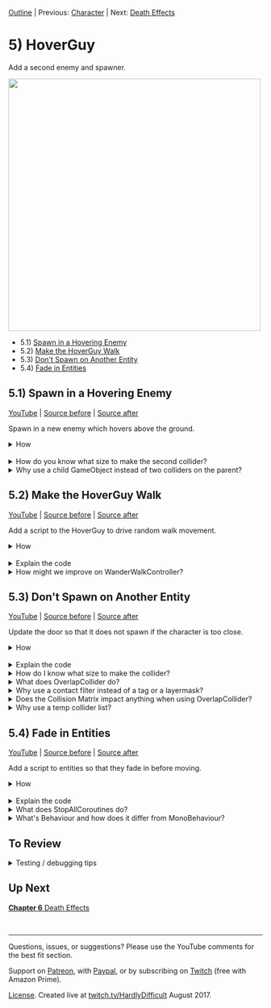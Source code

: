 [Outline](README.md) | Previous: [Character](C4.md) | Next: [Death Effects](C6.md)

# 5) HoverGuy

Add a second enemy and spawner.

<img src=https://i.imgur.com/amweFIN.gif width=500px>

 - 5.1) [Spawn in a Hovering Enemy](#51-spawn-in-a-hovering-enemy)
 - 5.2) [Make the HoverGuy Walk](#52-make-the-hoverguy-walk)
 - 5.3) [Don't Spawn on Another Entity](#53-dont-spawn-on-another-entity)
 - 5.4) [Fade in Entities](#54-fade-in-entities)

## 5.1) Spawn in a Hovering Enemy

[YouTube]() | [Source before](https://github.com/hardlydifficult/2DUnityTutorial/archive/78517829d5603648eabeafb10eb441912f5db194.zip) | [Source after](https://github.com/hardlydifficult/2DUnityTutorial/archive/HoverGuySpawn.zip)

Spawn in a new enemy which hovers above the ground.

<details><summary>How</summary>

**Create the HoverGuy**:

 - Select **flyMan_fly**, **_jump**, and **_stand** and drag them into the Scene, creating Assets/Animations/**HoverGuyWalk**.
   - Order in Layer: 1
 - Add the sprite to a parent GameObject named "HoverGuy":
   - Layer: Enemy
   - Add a **Rigidbody2D**:
     - Freeze the Z rotation.
   - Add a **CapsuleCollider2D**:
     - Adjust the size to fit the sprite's body.

<img src="https://i.imgur.com/d1lxoEj.png" width=150px />

<br>**Make HoverGuy float**:

 - Create a Layer for "Feet".
 - Update the Physics 2D collision matrix:
   - Disable Feet / Enemy.
   - Disable Feet / Feet.
 - Add an empty GameObject named "Feet" as a child under the HoverGuy.
   - Layer: Feet
   - Add a **CircleCollider2D**
     - Radius: .1
     - Position it a little below the sprite.

<img src="https://i.imgur.com/BPohw5V.png" width=150px />

 - Create a prefab Assets/Prefabs/**HoverGuy** and delete the GameObject.

<br>**Add a spawner**:

- Drag in each of the door sprites one at a time.  We are using **doorOpen_mid** and **_top**.
   - Order in Layer: -20
 - Add them to a parent named "Door":
   - Scale up the size of the Door to (1.5, 1.5, 1.5).
   - Move the door to the bottom left of the level.
     - Position its Y so that the midpoint of the Door approximately aligns with the midpoint of the HoverGuy (at the height we would want it to spawn).

<img src="https://i.imgur.com/EjVJkZ4.gif" width=300px />

 - Move the sprite for the top into position, then vertex snap the bottom.

<img src="https://i.imgur.com/SF57oFs.gif" width=150px />

 - Select the Door and add **Spawner**:
   - Thing to spawn: HoverGuy

<br>**Test**:

 - A HoverGuy should spawn in instantly.  It'll stand there above the ground kicking its feet, but not moving.  HoverGuys will continue to spawn on top of each other.

<hr></details><br>
<details><summary>How do you know what size to make the second collider?</summary>

It does not matter much.  This second collider's only purpose is to ensure that the HoverGuy hovers above the ground.  So in a sense, we only need a single pixel to represent the correct Y position for Unity physics to use, represented by the bottom of this circle collider.

By default, Unity physics uses discrete collisions instead of continuous.

 - Discrete means that each FixedUpdate, collisions are considered for the object's current position.
 - Continuous means that each FixedUpdate, collisions consider the entire path the object has taken since the last FixedUpdate.

Discrete is the default because it is more performant.  However, Discrete is also less accurate.

When a collider is too small, collisions may be missed entirely as the object changes from a little above to a little below an obstacle. For example, this is a common problem when shooting - bullets may start to travel through walls instead of hitting them.

The collider may also be too large, causing our HoverGuy to continue standing on a platform when he should have fallen off the edge.

<hr></details>
<details><summary>Why use a child GameObject instead of two colliders on the parent?</summary>

You could opt to do this using just one GameObject instead.

The second collider we added is configured to collide with platforms, but not with the character or other entities. This allows it to prop up the HoverGuy, making it hover above the ground.

We don't want the 'feet' to collide with the character, because later in the tutorial we will be adding ladders. While the HoverGuy is on a ladder, the character can walk underneath. If the feet could hit the character, he may die unexpectedly.

We are using a child GameObject for the HoverGuy's feet in order to simplify future components.  Specifically, we will be creating a FloorDetector that will need to know which collider represents the bottom of the object.

<hr></details>

## 5.2) Make the HoverGuy Walk

[YouTube]() | [Source before](https://github.com/hardlydifficult/2DUnityTutorial/archive/HoverGuySpawn.zip) | [Source after](https://github.com/hardlydifficult/2DUnityTutorial/archive/HoverGuyWalk.zip)

Add a script to the HoverGuy to drive random walk movement.

<details><summary>How</summary>

**Create WanderWalkController**:

 - Create script Code/Movement/**[WanderWalkController](https://github.com/hardlydifficult/2DUnityTutorial/blob/HoverGuyWalk/Assets/Code/Movement/WanderWalkController.cs)**:

```csharp
using System.Collections;
using UnityEngine;

[RequireComponent(typeof(WalkMovement))]
public class WanderWalkController : MonoBehaviour
{
  [SerializeField]
  float timeBeforeFirstWander = 10;

  [SerializeField]
  float minTimeBetweenReconsideringDirection = 1;

  [SerializeField]
  float maxTimeBetweenReconsideringDirection = 10;

  WalkMovement walkMovement;

  protected void Awake()
  {
    walkMovement = GetComponent<WalkMovement>();
  }

  protected void Start()
  {
    StartCoroutine(Wander());
  }

  IEnumerator Wander()
  {
    walkMovement.desiredWalkDirection = 1;

    if(timeBeforeFirstWander > 0)
    {
      float timeToSleep = timeBeforeFirstWander + GetRandomTimeToSleep();
      yield return new WaitForSeconds(timeToSleep);
    }

    while(true)
    {
      SelectARandomWalkDirection();
      float timeToSleep = GetRandomTimeToSleep();
      yield return new WaitForSeconds(timeToSleep);
    }
  }

  void SelectARandomWalkDirection()
  {
    walkMovement.desiredWalkDirection
      = UnityEngine.Random.value <= .5f ? 1 : -1;
  }

  float GetRandomTimeToSleep()
  {
    return UnityEngine.Random.Range(
      minTimeBetweenReconsideringDirection,
      maxTimeBetweenReconsideringDirection);
  }
}
```

<br>**Configure HoverGuy**:

 - Add **WanderWalkController** to the HoverGuy (it should automatically add WalkMovement as well).

<br>**Test**:

 - The HoverGuys should start to walk right when they spawn, then a few seconds later begin periodically choosing a random direction.
   - Note that at the moment, HoverGuys will walk right off the screen.  This will be addressed soon.

<hr></details><br>
<details><summary>Explain the code</summary>

using clauses at the top of a file brings APIs into scope. Used for:

- System.Collections.IEnumerator
- UnityEngine.Debug
- UnityEngine.MonoBehaviour
- UnityEngine.RequireComponentAttribute
- UnityEngine.SerializeFieldAttribute
- UnityEngine.WaitForSeconds

```csharp
using System.Collections;
using UnityEngine;
```

This is a Unity-specific attribute which informs the editor that this script requires a WalkMovement component on the GameObject.

```csharp
[RequireComponent(typeof(WalkMovement))]
```

We inherit from MonoBehaviour, which allows this script to be added as a component on a GameObject.

public is optional here. Used for consistency.

```csharp
public class WanderWalkController : MonoBehaviour
{
```

This is a Unity-specific attribute that exposes a field in the Inspector, allowing you to configure it for the object.

```csharp
  [SerializeField]
```

This defines how long to walk right before possibly switching directions.  The default value here can be changed in the Inspector.

```csharp
  float timeBeforeFirstWander = 10;
```

After the initial timeBeforeFirstWander, this script will select a random direction and then wait a random amount of time. These values may be changed in the Inspector, allowing you to modify how frequently objects might turn.

```csharp
  [SerializeField]
  float minTimeBetweenReconsideringDirection = 1;

  [SerializeField]
  float maxTimeBetweenReconsideringDirection = 10;
```

This is a reference to the WalkMovement component on this GameObject, cached here for performance.

```csharp
  WalkMovement walkMovement;
```

Awake is a Unity event which is called once for a component when it's first added to a Scene.

protected is optional here. Used for consistency.

```csharp
  protected void Awake()
  {
```

Here we get a reference to the WalkMovement component on this GameObject.

```csharp
    walkMovement = GetComponent<WalkMovement>();
  }
```

protected is optional here. Used for consistency.

Start is a Unity event which is called once for a component, the first time it is enabled.

```csharp
  protected void Start()
  {
```

This starts the coroutine below, which will run until this GameObject is destroyed or deactivated.

```csharp
    StartCoroutine(Wander());
  }
```

This is the coroutine which periodically changes walk direction.

```csharp
  IEnumerator Wander()
  {
```

Here we start by walking right for a period of time before considering a random direction.  We do this because it's a simple way to support the level design we are using.  To skip the initial direction entirely, you can set the timeBeforeFirstWander to 0.

You may want to extend this script to have a configurable initial direction.

```csharp
    walkMovement.desiredWalkDirection = 1;
```

If timeBeforeFirstWander is 0, we would rather move right into the loop, selecting a random starting direction.

```csharp
    if(timeBeforeFirstWander > 0)
    {
```

Here we calculate how long to wait before selecting the first random direction.  We are using the configure timeBeforeFirstWander plus a random additional time in order to ensure the first turn HoverGuys take is not predicable.

```csharp
      float timeToSleep = timeBeforeFirstWander + GetRandomTimeToSleep();
```

Here we pause this coroutine for the time calculated above, and then proceed into the loop below.

```csharp
      yield return new WaitForSeconds(timeToSleep);
    }
```

We loop forever. The only way to stop this is to stop the coroutine, either by calling an API to stop it or by destroying or disabling this GameObject.

```csharp
    while(true)
    {
```

Here we call our helper method below to consider changing directions.

```csharp
      SelectARandomWalkDirection();
```

This calculates how long to pause before considering changing directions again.

```csharp
      float timeToSleep = GetRandomTimeToSleep();
```

Here we pause this coroutine for the time calculated above, and then loop to consider changing directions again.

```csharp
      yield return new WaitForSeconds(timeToSleep);
    }
  }
```

This is a helper method for selecting a direction to walk.

```csharp
  void SelectARandomWalkDirection()
  {
```

Here we get a random number between 0 and 1.  If it's less than or equal to .5, go right otherwise go left.

We make the request to the WalkMovement component which will then move our GameObject.

```csharp
    walkMovement.desiredWalkDirection
      = UnityEngine.Random.value <= .5f ? 1 : -1;
  }
```

This is a helper method for selecting a random time to wait between direction selection attempt.

```csharp
  float GetRandomTimeToSleep()
  {
```

This returns a random number greater than or equal to minTime and less than or equal to maxTime specified in the Inspector.

```csharp
    return UnityEngine.Random.Range(
      minTimeBetweenReconsideringDirection,
      maxTimeBetweenReconsideringDirection);
  }
}
```

</details>
<details><summary>How might we improve on WanderWalkController?</summary>

WanderWalkController is a controller to drive the WalkMovement component, similar to how the PlayerController does.

The PlayerController reads input from the keyboard (or controller) and feeds that to WalkMovement.  WanderWalkController uses RNG to effectively do the same, simulating holding the right or left button.

WanderWalkController will always request movement either left or right.  It starts by going right for a period of time and then chooses directions randomly.

You could extend this logic to have the HoverGuy occasionally stand in the same place for a moment before continuing on or to speed him up, like the PlayerController does, instead of simply setting desiredWalkDirection to 1 or -1.

<hr></details>


## 5.3) Don't Spawn on Another Entity

[YouTube]() | [Source before](https://github.com/hardlydifficult/2DUnityTutorial/archive/HoverGuyWalk.zip) | [Source after](https://github.com/hardlydifficult/2DUnityTutorial/archive/HoverGuyDontSpawn.zip)

Update the door so that it does not spawn if the character is too close.

<details><summary>How</summary>

**Add a trigger**:

 - Select the Door:
   - Add a **BoxCollider2D**:
     - Check Is Trigger.
     - Size it to cover the entrance area.

<img src="https://i.imgur.com/Jq4rU93.png" width=300px />

<br>**Update Spawner**:

 - Update Code/Controllers/**[Spawner](https://github.com/hardlydifficult/2DUnityTutorial/blob/HoverGuyDontSpawn/Assets/Code/Controllers/Spawner.cs)**:

<details><summary>Existing code</summary>

```csharp
using System.Collections;
using UnityEngine;

public class Spawner : MonoBehaviour
{
  [SerializeField]
  GameObject thingToSpawn;

  [SerializeField]
  float minTimeBetweenSpawns = .5f;

  [SerializeField]
  float maxTimeBetweenSpawns = 10;
```

<hr></details>

```csharp
  [SerializeField]
  ContactFilter2D contactFilter;

  Collider2D safeZoneCollider;

  static readonly Collider2D[] tempColliderList = new Collider2D[1];

  protected void Awake()
  {
    safeZoneCollider = GetComponent<Collider2D>();
  }
```

<details><summary>Existing code</summary>

```csharp
  protected void Start()
  {
    StartCoroutine(SpawnEnemiesCoroutine());
  }

  IEnumerator SpawnEnemiesCoroutine()
  {
    while(true)
    {
```

<hr></details>

```csharp
      if(safeZoneCollider == null
        || safeZoneCollider.OverlapCollider(
          contactFilter, tempColliderList) == 0)
      {
```

<details><summary>Existing code</summary>

```csharp
        Instantiate(
          thingToSpawn,
          transform.position,
          Quaternion.identity);
```

<hr></details>

```csharp
      }
```

<details><summary>Existing code</summary>

```csharp
      float sleepTime = UnityEngine.Random.Range(
        minTimeBetweenSpawns,
        maxTimeBetweenSpawns);
      yield return new WaitForSeconds(sleepTime);
    }
  }
}
```

<hr></details>

<br>**Configure Character**:

 - Create a Layer for "Character".
 - Update the Physics 2D collision matrix:
   - Disable Character / Feet.
 - Change the Character GameObject to Layer Character.

<br>**Configure EvilCloud**:

 - Select the EvilCloud, and under the Spawner component:
   - Check Use Layer Mask
   - Layer Mask: Character and Enemy

<img src="https://i.imgur.com/9oHr63R.png" width=300px />

<br>**Test**:

 - Move the Character to the door and then hit play.  While you stand there, no HoverGuy should spawn.  Walk away and spawn should resume.
 - If there is a HoverGuy or SpikeBall in the entrance area, spawning should pause until it leaves.

<hr></details><br>
<details><summary>Explain the code</summary>

This is a Unity-specific attribute that exposes a field in the Inspector, allowing you to configure it for the object.

```csharp
  [SerializeField]
```

This defines a filter for which object types to include when checking if the area is clear.  Set in the Inspector.

```csharp
  ContactFilter2D contactFilter;
```

This is a reference to the collider on this GameObject, cached here for performance.

```csharp
  Collider2D safeZoneCollider;
```

This is a list to use when calling OverlapCollider.  Here so that we can reuse the array each time, improving performance.

It is static readonly since we only need one, which can be shared across objects and the array itself will never change.

The array is length one, because we only ever need to know about the first result.

```csharp
  static readonly Collider2D[] tempColliderList = new Collider2D[1];
```

Awake is a Unity event which is called once for a component when it's first added to a Scene.

protected is optional here. Used for consistency.

```csharp
  protected void Awake()
  {
```

Here we get a reference to the collider on this GameObject.

```csharp
    safeZoneCollider = GetComponent<Collider2D>();
  }
```

If we have a collider, check if there is an entity in the area which should block spawn.  We use OverlapCollider with a filter and then check the number of results found.

We do not need any information from the tempColliderList.  However, this list is used to define the max number of results Unity should return.  We have size 1 as all we want to know is if there are 0 or more entities in the area.

```csharp
      if(safeZoneCollider == null
        || safeZoneCollider.OverlapCollider(
          contactFilter, tempColliderList) == 0)
```

</details>
<details><summary>How do I know what size to make the collider?</summary>

The collider we added defines the area to check for the character before allowing a spawn to happen.  We make this large enough to cover the entire entrance area so that there is never a HoverGuy that spawns in and instantly kills the character, leaving the player feeling cheated.

<hr></details>
<details><summary>What does OverlapCollider do?</summary>

In script, we check for entities in area by using OverlapCollider.  This is an on-demand way to check for colliders.  The contact filter filters results so that only entities are considered, and not get interrupted by a nearby platform.

We could have chosen to use OnTriggerEnter and OnTriggerExit instead; however, this approach was chosen both because it's simple and works well for this use case, and because it exposes us to multiple different techniques during this tutorial.

<hr></details>
<details><summary>Why use a contact filter instead of a tag or a layermask?</summary>

You could, but it may change how we interact with Unity here.  OverlapCollider answers our question of whether the character is in the area, and it accepts a ContactFilter2D.

ContactFilter2D may be used to filter results on various dimensions when making calls such as OverlapCollider.  LayerMask is the only one we are interested in here.

<hr></details>
<details><summary>Does the Collision Matrix impact anything when using OverlapCollider?</summary>

No.  The collision matrix as defined under the Physics 2D settings only impacts the real-time collisions from Unity.  Calls such as OverlapCollider do not assume the same restrictions that may have been applied in the collision matrix.  This provides a lot of flexibility for different mechanics.

If you do want to use the same LayerMask as defined in the collision matrix, you can ask Unity for that with the following:

```csharp
LayerMask myLayerMask = Physics2D.GetLayerCollisionMask(gameObject.layer);
```

<hr></details>
<details><summary>Why use a temp collider list?</summary>

For performance reasons, the OverlapCollider method from Unity takes an array and then adds data to it, as opposed to returning an array with the data requested (as they do for calls such as GetComponents).  They do this because calls like this may occur frequently, and the overhead of creating a new array each time may become a bottleneck.

We create the array once and then pass the same one every time we make the call to OverlapCollider.

For this component, we don't actually need the data itself.  We only want to know if any objects overlap or not.  For this reason, we never read anything from the tempColliderList; we only consider the number of results (the return value for that method).

Unity also uses the array we pass in to define the max number of results it should discover.  That is why our temp array has a length of 1 and not 0.

<hr></details>


## 5.4) Fade in Entities

[YouTube]() | [Source before](https://github.com/hardlydifficult/2DUnityTutorial/archive/HoverGuyDontSpawn.zip) | [Source after](https://github.com/hardlydifficult/2DUnityTutorial/archive/HoverGuyFade.zip)

Add a script to entities so that they fade in before moving.

<details><summary>How</summary>

**Create FadeInThenEnable**:

 - Create script Code/Effects/**[FadeInThenEnable](https://github.com/hardlydifficult/2DUnityTutorial/blob/HoverGuyFade/Assets/Code/Effects/FadeInThenEnable.cs)**:

```csharp
using System.Collections;
using UnityEngine;

public class FadeInThenEnable : MonoBehaviour
{
  [SerializeField]
  float timeTillEnabled = 3;

  [SerializeField]
  Behaviour[] componentsToEnable;

  protected void OnEnable()
  {
    StartCoroutine(FadeIn());
  }

  protected void OnDisable()
  {
    StopAllCoroutines();
  }

  IEnumerator FadeIn()
  {
    SpriteRenderer[] spriteList
      = gameObject.GetComponentsInChildren<SpriteRenderer>();

    float timePassed = 0;
    while(timePassed < timeTillEnabled)
    {
      float percentComplete = timePassed / timeTillEnabled;
      SetAlpha(spriteList, percentComplete * percentComplete);

      yield return null;

      timePassed += Time.deltaTime;
    }

    SetAlpha(spriteList, 1);

    for(int i = 0; i < componentsToEnable.Length; i++)
    {
      Behaviour component = componentsToEnable[i];
      component.enabled = true;
    }
  }

  void SetAlpha(
    SpriteRenderer[] spriteList,
    float alpha)
  {
    for(int i = 0; i < spriteList.Length; i++)
    {
      SpriteRenderer sprite = spriteList[i];
      Color originalColor = sprite.color;
      sprite.color = new Color(
        originalColor.r,
        originalColor.g,
        originalColor.b,
        alpha);
    }
  }
}
```

<br>**Configure Character**:

 - Select the Character and disable the PlayerController component.

<img src="https://i.imgur.com/Z0s9bXJ.png" width=300px />

 - Add **FadeInThenEnable**:
   - Expand 'Components to Enable'.
     - Size 2
       - Tab or click away to get the list to refresh.
     - Drag/drop the PlayerController into the list as 'Element 0'.

<img src="https://i.imgur.com/yzsppid.gif" width=300px />


 - Select the Character's sprite:
   - Disable the Animator component.
   - Update the SpriteRenderer's Sprite to the initial stance.  We are using **adventurer_stand**.
 - Add the Animator into the Components to Enable Element 1:
    - Open a second Inspector by right clicking on the Inspector tab and selecting Add Tab -> Inspector.
    - Select a GameObject of interest and hit the lock symbol in one of the Inspectors.
    - Select the other GameObject and then drag the Animator from one Inspector into the other.
 - Unlock the second Inspector and/or close the tab.

<img src="https://i.imgur.com/DBOp8Vj.gif" width=300px />


<br>**Configure HoverGuy**:

 - Select the HoverGuy's sprite:
    - Disable the Animator.
    - Update the Sprite to the initial stance.  We are using **flyguy_stand**.
 - Select the HoverGuy prefab and disable the WanderWalkController.
   - Add **FadeInThenEnable**:
     - Assign WanderWalkController and the Animator to the Components to Enable list.

<br>**Test**:

 - The Character should fade in when you hit play.  While fading, you should not be able to move.
 - Every HoverGuy that spawns in should fade in before walking.

<hr></details><br>
<details><summary>Explain the code</summary>

using clauses at the top of a file brings APIs into scope. Used for:

 - System.Collections.IEnumerator
 - UnityEngine.Behaviour
 - UnityEngine.Color
 - UnityEngine.Debug
 - UnityEngine.MonoBehaviour
 - UnityEngine.SerializeFieldAttribute
 - UnityEngine.SpriteRenderer

```csharp
using System.Collections;
using UnityEngine;
```

We inherit from MonoBehaviour, which allows this script to be added as a component on a GameObject.

public is optional here. Used for consistency.

```csharp
public class FadeInThenEnable : MonoBehaviour
{
```

This is a Unity-specific attribute that exposes a field in the Inspector, allowing you to configure it for the object.

```csharp
  [SerializeField]
```

This is the amount of time to fade the sprites for.  When the fade completes, a list of components will be enabled.  You can change the default value here in the Inspector.

```csharp
  float timeTillEnabled = 3;
```

This is a list of components to enable when the fade completes.  This list may be left empty, allowing you to use FadeInThenEnable as just a fade in script.  Set in the Inspector.

```csharp
  [SerializeField]
  Behaviour[] componentsToEnable;
```

OnEnable is a Unity event which is called anytime this component or GameObject is enabled.

protected is optional here. Used for consistency.

```csharp
  protected void OnEnable()
  {
```

This starts the coroutine below.

```csharp
    StartCoroutine(FadeIn());
  }
```

OnDisable is called anytime this component or GameObject is disabled or destroyed.

protected is optional here. Used for consistency.

```csharp
  protected void OnDisable()
  {
```

This terminates all coroutines started by this script, if any are still running.

```csharp
    StopAllCoroutines();
  }
```

This is the coroutine to fade the sprite, and then enable a list of components.

```csharp
  IEnumerator FadeIn()
  {
```

Here we get a reference to all of the sprites on this GameObject and its children.

```csharp
    SpriteRenderer[] spriteList
      = gameObject.GetComponentsInChildren<SpriteRenderer>();
```

Loop until the requested duration for the fade has completed.

```csharp
    float timePassed = 0;
    while(timePassed < timeTillEnabled)
    {
```

Here we calculate the progress of the fade, in the range 0 to 1.

```csharp
      float percentComplete = timePassed / timeTillEnabled;
```

This calls a helper method below to change the alpha on each of the sprites.  The alpha value we are using here is percent complete squared, still in the range 0 to 1 but it will fade slower in the beginning.

```csharp
      SetAlpha(spriteList, percentComplete * percentComplete);
```

Here we wait until the next frame.

```csharp
      yield return null;
```

Here we track how long this coroutine has been running by adding the length of the previous frame.

```csharp
      timePassed += Time.deltaTime;
    }
```

When the fade is complete, this ensures that the final alpha value is 1.

```csharp
    SetAlpha(spriteList, 1);
```

Here we loop over each of the components that should be enabled.

```csharp
    for(int i = 0; i < componentsToEnable.Length; i++)
    {
```

This enables each component.

```csharp
      Behaviour component = componentsToEnable[i];
      component.enabled = true;
    }
  }
```

This is a helper method to change the alpha value for an array of sprites.

```csharp
  void SetAlpha(
    SpriteRenderer[] spriteList,
    float alpha)
  {
```

Here we loop over each of the sprites.

```csharp
    for(int i = 0; i < spriteList.Length; i++)
    {
```

This sets the color of the sprite to its original color, but with the alpha value specified.

```csharp
      SpriteRenderer sprite = spriteList[i];

      Color originalColor = sprite.color;
      sprite.color = new Color(
        originalColor.r,
        originalColor.g,
        originalColor.b,
        alpha);
    }
  }
}
```

</details>
<details><summary>What does StopAllCoroutines do?</summary>

StopAllCoroutines will stop any coroutines which were started by this script.  Coroutines in Unity are not running on a different thread, so nothing will be interrupted in that sense; however, any coroutine which has yield returned and is expecting to be resumed will not be.

Coroutines are automatically stopped when a GameObject is Destroyed or SetActive(false) is called.  However, disabling a component (and not the entire GameObject) does not automatically stop coroutines, which is why we do it explicitly with OnDisable here.

<hr></details>
<details><summary>What's Behaviour and how does it differ from MonoBehaviour?</summary>

MonoBehaviour inherits from Behaviour.  And Behaviour inherits from Component, which inherits from UnityEngine.Object.

MonoBehaviour is the base that we use for custom scripts / components that we create for GameObjects.  Behaviour is a more generalized version that Unity uses for some components, such as the Animator.

For the FadeInThenEnable script, we are only interested in the ability to 'enable', which is added with Behaviour.  By using Behaviour instead of MonoBehaviour, this script is compatible with more components, such as the Animator.

<hr></details>

## To Review

<details><summary>Testing / debugging tips</summary>

 - TODO

</details>

## Up Next

[**Chapter 6** Death Effects](C6.md)

<br><hr>

Questions, issues, or suggestions?  Please use the YouTube comments for the best fit section.

Support on [Patreon](https://www.patreon.com/HardlyDifficult), with [Paypal](https://u.muxy.io/tip/HardlyDifficult), or by subscribing on [Twitch](https://www.twitch.tv/HardlyDifficult) (free with Amazon Prime).

[License](TODO). Created live at [twitch.tv/HardlyDifficult](https://www.twitch.tv/HardlyDifficult) August 2017.